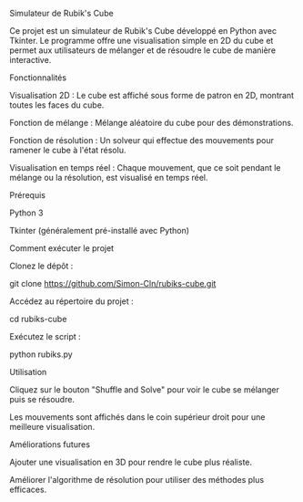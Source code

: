 Simulateur de Rubik's Cube

Ce projet est un simulateur de Rubik's Cube développé en Python avec Tkinter. Le programme offre une visualisation simple en 2D du cube et permet aux utilisateurs de mélanger et de résoudre le cube de manière interactive.

Fonctionnalités

Visualisation 2D : Le cube est affiché sous forme de patron en 2D, montrant toutes les faces du cube.

Fonction de mélange : Mélange aléatoire du cube pour des démonstrations.

Fonction de résolution : Un solveur qui effectue des mouvements pour ramener le cube à l'état résolu.

Visualisation en temps réel : Chaque mouvement, que ce soit pendant le mélange ou la résolution, est visualisé en temps réel.

Prérequis

Python 3

Tkinter (généralement pré-installé avec Python)

Comment exécuter le projet

Clonez le dépôt :

git clone https://github.com/Simon-Cln/rubiks-cube.git

Accédez au répertoire du projet :

cd rubiks-cube

Exécutez le script :

python rubiks.py

Utilisation

Cliquez sur le bouton "Shuffle and Solve" pour voir le cube se mélanger puis se résoudre.

Les mouvements sont affichés dans le coin supérieur droit pour une meilleure visualisation.

Améliorations futures

Ajouter une visualisation en 3D pour rendre le cube plus réaliste.

Améliorer l'algorithme de résolution pour utiliser des méthodes plus efficaces.
